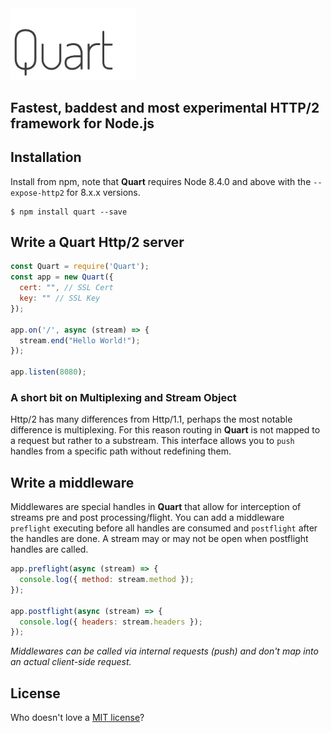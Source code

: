 <img src="./logo.png" width="200px"/>


Fastest, baddest and most experimental HTTP/2 framework for Node.js
----


## Installation

Install from npm, note that **Quart** requires Node 8.4.0 and above with the `--expose-http2` for 8.x.x versions.

```
$ npm install quart --save
```

## Write a **Quart** Http/2 server

```javascript
const Quart = require('Quart');
const app = new Quart({
  cert: "", // SSL Cert
  key: "" // SSL Key
});

app.on('/', async (stream) => {
  stream.end("Hello World!");
});

app.listen(8080);
```
### A short bit on Multiplexing and Stream Object
Http/2 has many differences from Http/1.1, perhaps the most notable difference is multiplexing. For this reason routing in **Quart** is not mapped to a request but rather to a substream. This interface allows you to `push` handles from a specific path without redefining them.

## Write a middleware

Middlewares are special handles in **Quart** that allow for interception of streams pre and post processing/flight. You can add a middleware `preflight` executing before all handles are consumed and `postflight` after the handles are done. A stream may or may not be open when postflight handles are called.

```javascript
app.preflight(async (stream) => {
  console.log({ method: stream.method });
});

app.postflight(async (stream) => {
  console.log({ headers: stream.headers });
});
```

*Middlewares can be called via internal requests (push) and don't map into an actual client-side request.*


## License
Who doesn't love a [MIT license](https://raw.githubusercontent.com/schahriar/quart/master/LICENSE)?
